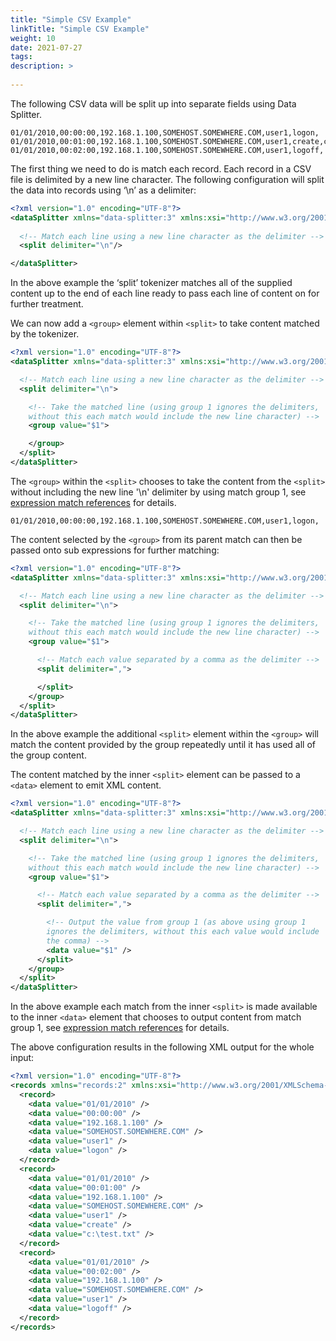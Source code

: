 ```yaml
---
title: "Simple CSV Example"
linkTitle: "Simple CSV Example"
weight: 10
date: 2021-07-27
tags: 
description: >
  
---
```


The following CSV data will be split up into separate fields using Data Splitter.

```csv
01/01/2010,00:00:00,192.168.1.100,SOMEHOST.SOMEWHERE.COM,user1,logon,
01/01/2010,00:01:00,192.168.1.100,SOMEHOST.SOMEWHERE.COM,user1,create,c:\test.txt
01/01/2010,00:02:00,192.168.1.100,SOMEHOST.SOMEWHERE.COM,user1,logoff,
```

The first thing we need to do is match each record. Each record in a CSV file is delimited by a new line character. The following configuration will split the data into records using ‘\n’ as a delimiter:

```xml
<?xml version="1.0" encoding="UTF-8"?>
<dataSplitter xmlns="data-splitter:3" xmlns:xsi="http://www.w3.org/2001/XMLSchema-instance" xsi:schemaLocation="data-splitter:3 file://data-splitter-v3.0.xsd" version="3.0">
  
  <!-- Match each line using a new line character as the delimiter -->
  <split delimiter="\n"/>

</dataSplitter>
```

In the above example the ‘split’ tokenizer matches all of the supplied content up to the end of each line ready to pass each line of content on for further treatment.

We can now add a `<group>` element within `<split>` to take content matched by the tokenizer.

```xml
<?xml version="1.0" encoding="UTF-8"?>
<dataSplitter xmlns="data-splitter:3" xmlns:xsi="http://www.w3.org/2001/XMLSchema-instance" xsi:schemaLocation="data-splitter:3 file://data-splitter-v3.0.xsd" version="3.0">

  <!-- Match each line using a new line character as the delimiter -->
  <split delimiter="\n">

    <!-- Take the matched line (using group 1 ignores the delimiters, 
    without this each match would include the new line character) -->
    <group value="$1">

    </group>
  </split>
</dataSplitter>
```

The `<group>` within the `<split>` chooses to take the content from the `<split>` without including the new line '\n' delimiter by using match group 1, see [expression match references](3-1-expression-match-references.md#sec-3-1-1) for details.

```
01/01/2010,00:00:00,192.168.1.100,SOMEHOST.SOMEWHERE.COM,user1,logon,
```

The content selected by the `<group>` from its parent match can then be passed onto sub expressions for further matching:

```xml
<?xml version="1.0" encoding="UTF-8"?>
<dataSplitter xmlns="data-splitter:3" xmlns:xsi="http://www.w3.org/2001/XMLSchema-instance" xsi:schemaLocation="data-splitter:3 file://data-splitter-v3.0.xsd" version="3.0">

  <!-- Match each line using a new line character as the delimiter -->
  <split delimiter="\n">

    <!-- Take the matched line (using group 1 ignores the delimiters, 
    without this each match would include the new line character) -->
    <group value="$1">

      <!-- Match each value separated by a comma as the delimiter -->
      <split delimiter=",">

      </split>
    </group>
  </split>
</dataSplitter>
```

In the above example the additional `<split>` element within the `<group>` will match the content provided by the group repeatedly until it has used all of the group content.

The content matched by the inner `<split>` element can be passed to a `<data>` element to emit XML content.

```xml
<?xml version="1.0" encoding="UTF-8"?>
<dataSplitter xmlns="data-splitter:3" xmlns:xsi="http://www.w3.org/2001/XMLSchema-instance" xsi:schemaLocation="data-splitter:3 file://data-splitter-v3.0.xsd" version="3.0">

  <!-- Match each line using a new line character as the delimiter -->
  <split delimiter="\n">

    <!-- Take the matched line (using group 1 ignores the delimiters, 
    without this each match would include the new line character) -->
    <group value="$1">

      <!-- Match each value separated by a comma as the delimiter -->
      <split delimiter=",">

        <!-- Output the value from group 1 (as above using group 1
        ignores the delimiters, without this each value would include
        the comma) -->
        <data value="$1" />
      </split>
    </group>
  </split>
</dataSplitter>
```

In the above example each match from the inner `<split>` is made available to the inner `<data>` element that chooses to output content from match group 1, see [expression match references](3-1-expression-match-references.md#sec-3-1-1) for details.

The above configuration results in the following XML output for the whole input:

```xml
<?xml version="1.0" encoding="UTF-8"?>
<records xmlns="records:2" xmlns:xsi="http://www.w3.org/2001/XMLSchema-instance" xsi:schemaLocation="records:2 file://records-v2.0.xsd" version="3.0">
  <record>
    <data value="01/01/2010" />
    <data value="00:00:00" />
    <data value="192.168.1.100" />
    <data value="SOMEHOST.SOMEWHERE.COM" />
    <data value="user1" />
    <data value="logon" />
  </record>
  <record>
    <data value="01/01/2010" />
    <data value="00:01:00" />
    <data value="192.168.1.100" />
    <data value="SOMEHOST.SOMEWHERE.COM" />
    <data value="user1" />
    <data value="create" />
    <data value="c:\test.txt" />
  </record>
  <record>
    <data value="01/01/2010" />
    <data value="00:02:00" />
    <data value="192.168.1.100" />
    <data value="SOMEHOST.SOMEWHERE.COM" />
    <data value="user1" />
    <data value="logoff" />
  </record>
</records>
```
